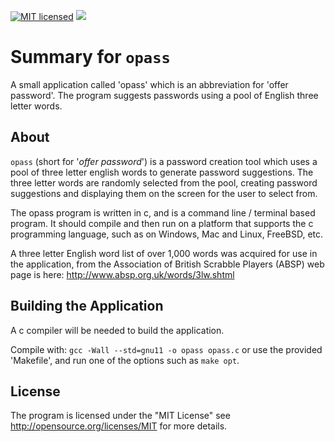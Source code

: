 [![MIT licensed](https://img.shields.io/badge/license-MIT-blue.svg)](https://raw.githubusercontent.com/hyperium/hyper/master/LICENSE)
![](https://github.com/wiremoons/opass/workflows/opass-build/badge.svg)

# Summary for `opass`

A small application called 'opass' which is an abbreviation for 'offer
password'. The program suggests passwords using a pool of English
three letter words.

## About

`opass` (short for '*offer password*') is a password creation tool
which uses a pool of three letter english words to generate password
suggestions. The three letter words are randomly selected from the
pool, creating password suggestions and displaying them on the screen
for the user to select from.

The opass program is written in c, and is a command line /
terminal based program. It should compile and then run on a platform
that supports the c programming language, such as on Windows, Mac and
Linux, FreeBSD, etc.

A three letter English word list of over 1,000 words was acquired for
use in the application, from the Association of British Scrabble
Players (ABSP) web page is here: http://www.absp.org.uk/words/3lw.shtml

## Building the Application

A c compiler will be needed to build the application.

Compile with: `gcc -Wall --std=gnu11 -o opass opass.c` or use the
provided 'Makefile', and run one of the options such as `make opt`.

## License

The program is licensed under the "MIT License" see
http://opensource.org/licenses/MIT for more details.
